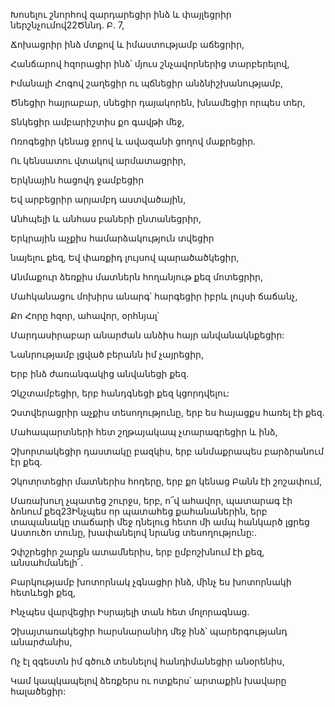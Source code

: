 Խոսելու շնորհով զարդարեցիր ինձ և փայլեցրիր ներշնչումով22Ծննդ. Բ. 7,


Ճոխացրիր ինձ մտքով և իմաստությամբ աճեցրիր,


Հանճարով հզորացիր ինձ՝ մյուս շնչավորներից տարբերելով,


Իմանալի Հոգով շաղեցիր ու պճնեցիր անձնիշխանությամբ,


Ծնեցիր հայրաբար, սնեցիր դայակորեն, խնամեցիր որպես տեր,


Տնկեցիր ամբարիշտիս քո գավթի մեջ,


Ոռոգեցիր կենաց ջրով և ավազանի ցողով մաքրեցիր.


Ու կենսատու վտակով արմատացրիր,


Երկնային հացովդ ջամբեցիր


Եվ արբեցրիր արյամբդ աստվածային,


Անհպելի և անհաս բաների ընտանեցրիր,


Երկրային աչքիս համարձակություն տվեցիր


նայելու քեզ, Եվ փառքիդ լույսով պարածածկեցիր,


Անմաքուր ձեռքիս մատներն հողանյութ քեզ մոտեցրիր,


Մահկանացու մոխիրս անարգ՝ հարգեցիր իբրև լույսի ճաճանչ,


Քո Հորը հզոր, ահավոր, օրհնյալ՝


Մարդասիրաբար անարժան անձիս հայր անվանակնքեցիր:


Նանրությամբ լցված բերանն իմ չայրեցիր,


Երբ ինձ ժառանգակից անվանեցի քեզ.


Չկշտամբեցիր, երբ հանդգնեցի քեզ կցորդվելու:


Չստվերացրիր աչքիս տեսողությունը, երբ ես հայացքս հառել էի քեզ.


Մահապարտների հետ շղթայակապ չտարագրեցիր և ինձ,


Չխորտակեցիր դաստակը բազկիս, երբ անմաքրապես բարձրանում էր քեզ.


Չկոտրտեցիր մատներիս հոդերը, երբ քո կենաց Բանն էի շոշափում,


Մառախուղ չպատեց շուրջս, երբ, ո՜վ ահավոր, պատարագ էի ձոնում քեզ23Ինչպես որ պատահեց քահանաներին, երբ տապանակը տաճարի մեջ դնելուց հետո մի ամպ հանկարծ լցրեց Աստուծո տունը, խափանելով նրանց տեսողությունը:.


Չփշրեցիր շարքն ատամներիս, երբ ըմբոշխնում էի քեզ, անսահմանելի՜.


Բարկությամբ խոտորնակ չգնացիր ինձ, մինչ ես խոտորնակի հետևեցի քեզ,


Ինչպես վարվեցիր Իսրայելի տան հետ մոլորագնաց.


Չխայտառակեցիր հարսնարանիդ մեջ ինձ՝ պարերգությանդ անարժանիս,


Ոչ էլ զգեստն իմ գծուծ տեսնելով հանդիմանեցիր անօրենիս,


Կամ կապկապելով ձեռքերս ու ոտքերս՝ արտաքին խավարը հալածեցիր: